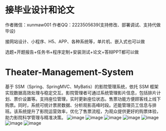 # 接毕业设计和论文
作者微信：xunmaw001  作者QQ：2223505639(支持修改、部署调试、支持代做毕设)

接网站设计、小程序、H5、APP、各种系统等，单片机、嵌入式也可以做

选题+开题报告+任务书+程序定制+安装测试+论文+答辩PPT都可以做
# Theater-Management-System
基于 SSM（Spring、SpringMVC、MyBatis）的影院管理系统，依托 SSM 框架实现数据高效处理与稳定交互。影院管理者可通过系统管理影片信息，包括排片计划、票价设置等。支持座位管理，实时更新座位状态。售票功能方便顾客线上线下购票。同时，系统可统计票房数据、分析观影高峰时段。还能管理员工信息与排班。该系统提升了影院运营效率，优化了售票流程，为观众提供更好的购票体验，助力影院科学管理与精准决策。 
![image](https://github.com/user-attachments/assets/4d67091c-3657-48c5-abc4-4c181c9ba093)
![image](https://github.com/user-attachments/assets/8cb3379a-3c4f-4cf0-b1ca-37fe3be6f279)
![image](https://github.com/user-attachments/assets/52e24012-3fb4-40d7-9e6d-52eaf75ec816)
![image](https://github.com/user-attachments/assets/d4199804-4b40-4d02-ac3c-3d99dea98778)
![image](https://github.com/user-attachments/assets/920b2268-82b6-44b0-b6aa-5794637162c4)
![image](https://github.com/user-attachments/assets/f7b10bce-9f66-4f41-9024-2ed9c7d724dc)
![image](https://github.com/user-attachments/assets/ebe6131c-c287-41dc-9a1b-64f67b36de17)
